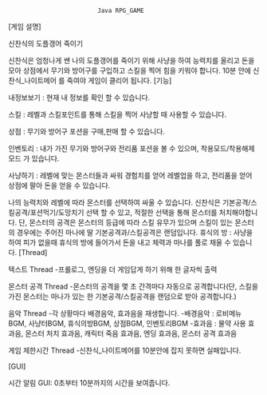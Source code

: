                              
                             
                             
                             Java RPG_GAME
                             
                             
                             
[게임 설명]

신찬식의 도플갱어 죽이기

신찬식은 엄청나게 쌘 나의 도플갱어를 죽이기 위해 사냥을 하여 능력치를 올리고 돈을 모아 상점에서 무기와 방어구를 구입하고 스킬을 찍어 힘을 키워야 합니다.
10분 안에 신찬식_나이트메어 를 죽여야 게임이 클리어 됩니다.
[기능]

내정보보기 : 현재 내 정보를 확인 할 수 있습니다.

스킬 : 레벨과 스킬포인트를 통해 스킬을 찍어 사냥할 때 사용할 수 있습니다.

상점 : 무기와 방어구 포션을 구매,판매 할 수 있습니다.

인벤토리 : 내가 가진 무기와 방어구와 전리품 포션을 볼 수 있으며, 착용모드/착용해제모드 가 있습니다.

사냥하기 : 레벨에 맞는 몬스터들과 싸워 경험치를 얻어 레벨업을 하고, 전리품을 얻어 상점에 팔아 돈을 얻을 수 있습니다.

나의 능력치와 레벨에 따라 몬스터를 선택하여 싸울 수 있습니다.
신찬식은 기본공격/스킬공격/포션먹기/도망치기 선택 할 수 있고, 적절한 선택을 통해 몬스터를 처치해야합니다.
단, 몬스터의 공격은 몬스터의 등급에 따라 스킬 유무가 있으며 스킬이 있는 몬스터의 경우에는 주어진 마나에 딸 기본공격과/스킬공격은 랜덤입니다.
휴식의 방 : 사냥을 하여 피가 없을때 휴식의 방에 들어가서 돈을 내고 체력과 마나를 풀로 채울 수 있습니다.
[Thread]

텍스트 Thread -프롤로그, 엔딩을 더 게임답게 하기 위해 한 글자씩 출력

몬스터 공격 Thread -몬스터의 공격을 몇 초 간격마다 자동으로 공격합니다(단, 스킬을 가진 몬스터는 마나가 있는 한 기본공격/스킬공격을 랜덤으로 받아 공격합니다.)

음악 Thread -각 상황마다 배경음악, 효과음을 재생합니다. -배경음악 : 로비메뉴BGM, 사냥터BGM, 휴식의방BGM, 상점BGM, 인벤토리BGM -효과음 : 물약 사용 효과음, 몬스터 처치 효과음, 캐릭터 죽음 효과음, 엔딩 효과음, 몬스터 공격 효과음

게임 제한시간 Thread -신찬식_나이트메어를 10분안에 잡지 못하면 실패입니다.

[GUI]

시간 알림 GUI: 0초부터 10분까지의 시간을 보여줍니다.
